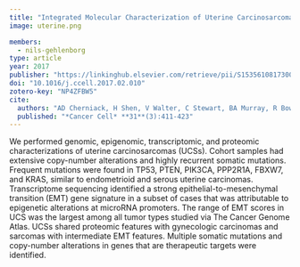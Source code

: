 ```yaml
---
title: "Integrated Molecular Characterization of Uterine Carcinosarcoma"
image: uterine.png

members:
  - nils-gehlenborg
type: article
year: 2017
publisher: "https://linkinghub.elsevier.com/retrieve/pii/S1535610817300533"
doi: "10.1016/j.ccell.2017.02.010"
zotero-key: "NP4ZFBW5"
cite:
  authors: "AD Cherniack, H Shen, V Walter, C Stewart, BA Murray, R Bowlby, X Hu, S Ling, RA Soslow, RR Broaddus, RE Zuna, G Robertson, PW Laird, R Kucherlapati, GB Mills, *The Cancer Genome Atlas Research Network* (incl. N Gehlenborg), JN Weinstein, J Zhang, R Akbani, DA Levine"
  published: "*Cancer Cell* **31**(3):411-423"
---
```

We performed genomic, epigenomic, transcriptomic, and proteomic characterizations of uterine carcinosarcomas (UCSs). Cohort samples had extensive copy-number alterations and highly recurrent somatic mutations. Frequent mutations were found in TP53, PTEN, PIK3CA, PPP2R1A, FBXW7, and KRAS, similar to endometrioid and serous uterine carcinomas. Transcriptome sequencing identified a strong epithelial-to-mesenchymal transition (EMT) gene signature in a subset of cases that was attributable to epigenetic alterations at microRNA promoters. The range of EMT scores in UCS was the largest among all tumor types studied via The Cancer Genome Atlas. UCSs shared proteomic features with gynecologic carcinomas and sarcomas with intermediate EMT features. Multiple somatic mutations and copy-number alterations in genes that are therapeutic targets were identified.